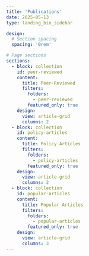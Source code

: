 ```yaml
---
title: 'Publications'
date: 2025-05-13
type: landing_bio_sidebar

design:
  # Section spacing
  spacing: '0rem'

# Page sections
sections:
  - block: collection
    id: peer-reviewed
    content:
      title: Peer-Reviewed
      filters:
        folders:
          - peer-reviewed
        featured_only: true
    design:
      view: article-grid
      columns: 2
  - block: collection
    id: policy-articles
    content:
      title: Policy Articles
      filters:
        folders:
          - policy-articles
        featured_only: true
    design:
      view: article-grid
      columns: 2
  - block: collection
    id: popular-articles
    content:
      title: Popular Articles
      filters:
        folders:
          - popular-articles
        featured_only: true
    design:
      view: article-grid
      columns: 3
---
```

